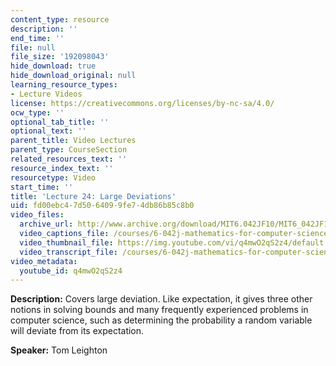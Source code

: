 ```yaml
---
content_type: resource
description: ''
end_time: ''
file: null
file_size: '192098043'
hide_download: true
hide_download_original: null
learning_resource_types:
- Lecture Videos
license: https://creativecommons.org/licenses/by-nc-sa/4.0/
ocw_type: ''
optional_tab_title: ''
optional_text: ''
parent_title: Video Lectures
parent_type: CourseSection
related_resources_text: ''
resource_index_text: ''
resourcetype: Video
start_time: ''
title: 'Lecture 24: Large Deviations'
uid: fd00ebc4-7d50-6409-9fe7-4db86b85c8b0
video_files:
  archive_url: http://www.archive.org/download/MIT6.042JF10/MIT6_042JF10_lec24_300k.mp4
  video_captions_file: /courses/6-042j-mathematics-for-computer-science-fall-2010/cbfffe96b49557ef9bacab127b342d74_q4mwO2qS2z4.vtt
  video_thumbnail_file: https://img.youtube.com/vi/q4mwO2qS2z4/default.jpg
  video_transcript_file: /courses/6-042j-mathematics-for-computer-science-fall-2010/9f082671fda66fa7b8639a4922bd48fd_q4mwO2qS2z4.pdf
video_metadata:
  youtube_id: q4mwO2qS2z4
---
```


**Description:** Covers large deviation. Like expectation, it gives three other notions in solving bounds and many frequently experienced problems in computer science, such as determining the probability a random variable will deviate from its expectation.

**Speaker:** Tom Leighton

